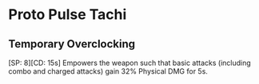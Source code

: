 # Proto Pulse Tachi

## Temporary Overclocking

[SP: 8][CD: 15s] Empowers the weapon such that basic attacks (including combo and charged attacks) gain 32% Physical DMG for 5s.